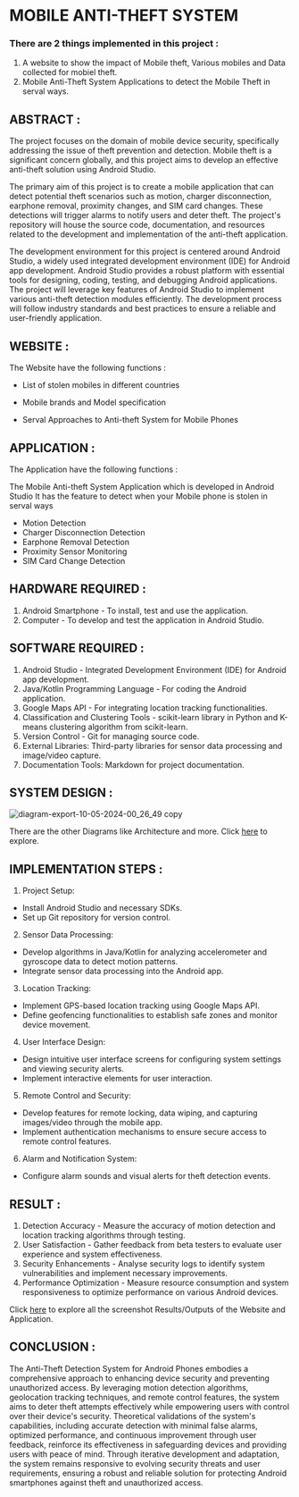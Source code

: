 # MOBILE ANTI-THEFT SYSTEM

### There are 2 things implemented in this project :
1. A website to show the impact of Mobile theft, Various mobiles and Data collected for mobiel theft.
2. Mobile Anti-Theft System Applications to detect the Mobile Theft in serval ways.

## ABSTRACT :

The project focuses on the domain of mobile device security, specifically addressing the issue of theft prevention and detection. Mobile theft is a significant concern globally, and this project aims to develop an effective anti-theft solution using Android Studio.

The primary aim of this project is to create a mobile application that can detect potential theft scenarios such as motion, charger disconnection, earphone removal, proximity changes, and SIM card changes. These detections will trigger alarms to notify users and deter theft. The project's repository will house the source code, documentation, and resources related to the development and implementation of the anti-theft application.

The development environment for this project is centered around Android Studio, a widely used integrated development environment (IDE) for Android app development. Android Studio provides a robust platform with essential tools for designing, coding, testing, and debugging Android applications. The project will leverage key features of Android Studio to implement various anti-theft detection modules efficiently. The development process will follow industry standards and best practices to ensure a reliable and user-friendly application.

## WEBSITE :

The Website have the following functions :

- List of stolen mobiles in different countries
* Mobile brands and Model specification
+ Serval Approaches to Anti-theft System for Mobile Phones

## APPLICATION :

The Application have the following functions :

The Mobile Anti-theft System Application which is developed in Android Studio 
It has the feature to detect when your Mobile phone is stolen in serval ways
- Motion Detection
- Charger Disconnection Detection
- Earphone Removal Detection
- Proximity Sensor Monitoring
- SIM Card Change Detection

## HARDWARE REQUIRED :

1. Android Smartphone - To install, test and use the application.
2. Computer - To develop and test the application in Android Studio.

## SOFTWARE REQUIRED :

1. Android Studio - Integrated Development Environment (IDE) for Android app development.
2. Java/Kotlin Programming Language - For coding the Android application.
3. Google Maps API - For integrating location tracking functionalities.
4. Classification and Clustering Tools - scikit-learn library in Python and K-means clustering algorithm from scikit-learn.
5. Version Control - Git for managing source code.
6. External Libraries: Third-party libraries for sensor data processing and image/video capture.
7. Documentation Tools: Markdown for project documentation.

## SYSTEM DESIGN :

![diagram-export-10-05-2024-00_26_49 copy](https://github.com/JagadeeshR14/MobileAnti-theftSystem/assets/139132404/ed988464-7480-4277-a9a1-ca48eb1b6bc0)

There are the other Diagrams like Architecture and more. Click [here](Diagram) to explore.

## IMPLEMENTATION STEPS :

1. Project Setup:
+ Install Android Studio and necessary SDKs.
+ Set up Git repository for version control.
2. Sensor Data Processing:
+ Develop algorithms in Java/Kotlin for analyzing accelerometer and gyroscope data to detect motion patterns.
+ Integrate sensor data processing into the Android app.
3. Location Tracking:
+ Implement GPS-based location tracking using Google Maps API.
+ Define geofencing functionalities to establish safe zones and monitor device movement.
4. User Interface Design:
+ Design intuitive user interface screens for configuring system settings and viewing security alerts.
+ Implement interactive elements for user interaction.
5. Remote Control and Security:
+ Develop features for remote locking, data wiping, and capturing images/video through the mobile app.
+ Implement authentication mechanisms to ensure secure access to remote control features.
6. Alarm and Notification System:
+ Configure alarm sounds and visual alerts for theft detection events.

## RESULT :

1. Detection Accuracy - Measure the accuracy of motion detection and location tracking algorithms through testing.
2. User Satisfaction - Gather feedback from beta testers to evaluate user experience and system effectiveness.
3. Security Enhancements - Analyse security logs to identify system vulnerabilities and implement necessary improvements.
4. Performance Optimization - Measure resource consumption and system responsiveness to optimize performance on various Android devices.

Click [here](Result) to explore all the screenshot Results/Outputs of the Website and Application.

## CONCLUSION :

The Anti-Theft Detection System for Android Phones embodies a comprehensive approach to enhancing device security and preventing unauthorized access. By leveraging motion detection algorithms, geolocation tracking techniques, and remote control features, the system aims to deter theft attempts effectively while empowering users with control over their device's security. Theoretical validations of the system's capabilities, including accurate detection with minimal false alarms, optimized performance, and continuous improvement through user feedback, reinforce its effectiveness in safeguarding devices and providing users with peace of mind. Through iterative development and adaptation, the system remains responsive to evolving security threats and user requirements, ensuring a robust and reliable solution for protecting Android smartphones against theft and unauthorized access.
